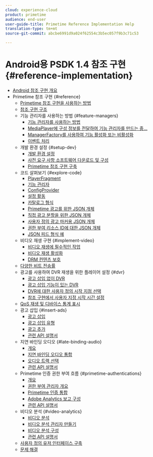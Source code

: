 ```yaml
---
cloud: experience-cloud
product: primetime
audience: end-user
user-guide-title: Primetime Reference Implementation Help
translation-type: tm+mt
source-git-commit: abcbe6991d9a024f62554c3b5ec057f9b3c71c53

---
```



# Android용 PSDK 1.4 참조 구현 {#reference-implementation}

+ [Android 참조 구현 개요](home.md)
+ Primetime 참조 구현 {#reference}
   + [Primetime 참조 구현을 사용하는 방법](ref-implementation/how-to-use-ref-player.md)
   + [참조 구현 구조](ref-implementation/ref-player-structure.md)
   + 기능 관리자를 사용하는 방법 {#feature-managers}
      + [기능 관리자를 사용하는 방법](ref-implementation/using-feature-managers/how-to-use-feature-managers.md)
      + [MediaPlayer에 구성 정보를 전달하여 기능 관리자를 만드는 중...](ref-implementation/using-feature-managers/creating-feature-managers.md)
      + [ManagerFactory를 사용하여 기능 활성화 또는 비활성화](ref-implementation/using-feature-managers/turning-features-on-off.md)
      + [이벤트 처리](ref-implementation/using-feature-managers/handling-events.md)
   + 개발 환경 설정 {#setup-dev}
      + [개발 환경 설정](set-up-dev-environment/set-up-dev-environment-overview.md)
      + [사전 요구 사항 소프트웨어 다운로드 및 구성](set-up-dev-environment/download-prereqs-android.md)
      + [Primetime 참조 구현 구축](set-up-dev-environment/install-the-ref-player-project.md)
   + 코드 살펴보기 {#explore-code}
      + [PlayerFragment](set-up-dev-environment/exploring-code/player-fragment.md)
      + [기능 관리자](set-up-dev-environment/exploring-code/about-psdk-feature-managers.md)
      + [ConfigProvider](set-up-dev-environment/exploring-code/config-provider.md)
      + [설정 활동](set-up-dev-environment/exploring-code/settings-activity.md)
      + [카탈로그 형식](set-up-dev-environment/exploring-code/catalog-format.md)
      + [Primetime 광고를 위한 JSON 개체](set-up-dev-environment/exploring-code/json-pt-ads.md)
      + [직접 광고 분할을 위한 JSON 개체](set-up-dev-environment/exploring-code/json-direct-ad-breaks.md)
      + [사용자 정의 광고 마커용 JSON 개체](set-up-dev-environment/exploring-code/json-custom-ad-markers.md)
      + [권한 부여 리소스 ID에 대한 JSON 개체](set-up-dev-environment/exploring-code/json-entitlement-resource-id.md)
      + [JSON 피드 형식 예](set-up-dev-environment/exploring-code/example-json-feed-format.md)
   + 비디오 재생 구현 {#implement-video}
      + [비디오 재생에 필수적인 작업](implement-video-playback/video-playback.md)
      + [비디오 재생 활성화](implement-video-playback/enable-video-playback.md)
      + [DRM 컨텐츠 보호](implement-video-playback/content-protection.md)
   + [다양한 비트 전송률](implement-video-playback/mbr.md)
   + 광고를 사용하여 DVR 재생을 위한 플레이어 설정 {#dvr}
      + [광고 삽입 없이 DVR](implement-video-playback/dvr/dvr-without-ad-insertion.md)
      + [광고 삽입 기능이 있는 DVR](implement-video-playback/dvr/dvr-with-ad-insertion.md)
      + [DVR에 대한 사용자 정의 시작 지점 선택](implement-video-playback/dvr/dvr-custom-start-point.md)
      + [참조 구현에서 사용자 지정 시작 시간 설정](implement-video-playback/dvr/set-custom-start-time-dvr.md)
   + [QoS 재생 및 디바이스 통계 표시](implement-video-playback/qos-statistics.md)
   + 광고 삽입 {#insert-ads}
      + [광고 삽입](insert-ads/ad-insertion.md)
      + [광고 삽입 유형](insert-ads/ad-insertion-types.md)
      + [광고 추가](insert-ads/add-advertising.md)
      + [관련 API 설명서](insert-ads/aps-callbacks-ad-insertion.md)
   + 지연 바인딩 오디오 {#late-binding-audio}
      + [개요](late-binding-audio/late-binding-audio-overview.md)
      + [지연 바인딩 오디오 통합](late-binding-audio/aa-enable.md)
      + [오디오 트랙 선택](late-binding-audio/select-audio-tracks.md)
      + [관련 API 설명서](late-binding-audio/aa-api-callbacks.md)
   + Primetime 인증 권한 부여 흐름 {#primetime-authentications}
      + [개요](paytvpass-entitlement/paytvpass-entitlement-overview.md)
      + [권한 부여 관리자 개요](paytvpass-entitlement/entitlement-overvivew.md)
      + [Primetime 인증 통합](paytvpass-entitlement/integrate-pass.md)
      + [Adobe Analytics 보고 구성](paytvpass-entitlement/pass-analytics-setup.md)
      + [관련 API 설명서](paytvpass-entitlement/pass-apis-callbacks.md)
   + 비디오 분석 {#video-analytics}
      + [비디오 분석](video-analytics/video-analytics-overview.md)
      + [비디오 분석 관리자 만들기](video-analytics/create-video-analytics-manager.md)
      + [비디오 분석 구성](video-analytics/configure-video-analytics-manager.md)
      + [관련 API 설명서](video-analytics/va-apis-callbacks.md)
   + [사용자 정의 유저 인터페이스 구축](build-custom-ui.md)
   + [문제 해결](troubleshooting.md)
